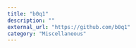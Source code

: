 ```yaml
---
title: "b0q1"
description: ""
external_url: "https://github.com/b0q1"
category: "Miscellaneous"
---
```

